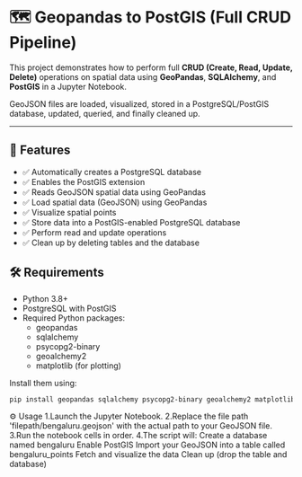# 🗺️ Geopandas to PostGIS (Full CRUD Pipeline)

This project demonstrates how to perform full **CRUD (Create, Read, Update, Delete)** operations on spatial data using **GeoPandas**, **SQLAlchemy**, and **PostGIS** in a Jupyter Notebook.

GeoJSON files are loaded, visualized, stored in a PostgreSQL/PostGIS database, updated, queried, and finally cleaned up.

---
## 🚀 Features

- ✅ Automatically creates a PostgreSQL database
- ✅ Enables the PostGIS extension
- ✅ Reads GeoJSON spatial data using GeoPandas
- ✅ Load spatial data (GeoJSON) using GeoPandas
- ✅ Visualize spatial points
- ✅ Store data into a PostGIS-enabled PostgreSQL database
- ✅ Perform read and update operations
- ✅ Clean up by deleting tables and the database

## 🛠️ Requirements

- Python 3.8+
- PostgreSQL with PostGIS
- Required Python packages:
  - geopandas
  - sqlalchemy
  - psycopg2-binary
  - geoalchemy2
  - matplotlib (for plotting)

Install them using:

```bash
pip install geopandas sqlalchemy psycopg2-binary geoalchemy2 matplotlib
```

⚙️ Usage
1.Launch the Jupyter Notebook.
2.Replace the file path 'filepath/bengaluru.geojson' with the actual path to your GeoJSON file.
3.Run the notebook cells in order.
4.The script will:
  Create a database named bengaluru
  Enable PostGIS
  Import your GeoJSON into a table called bengaluru_points
  Fetch and visualize the data
  Clean up (drop the table and database)
